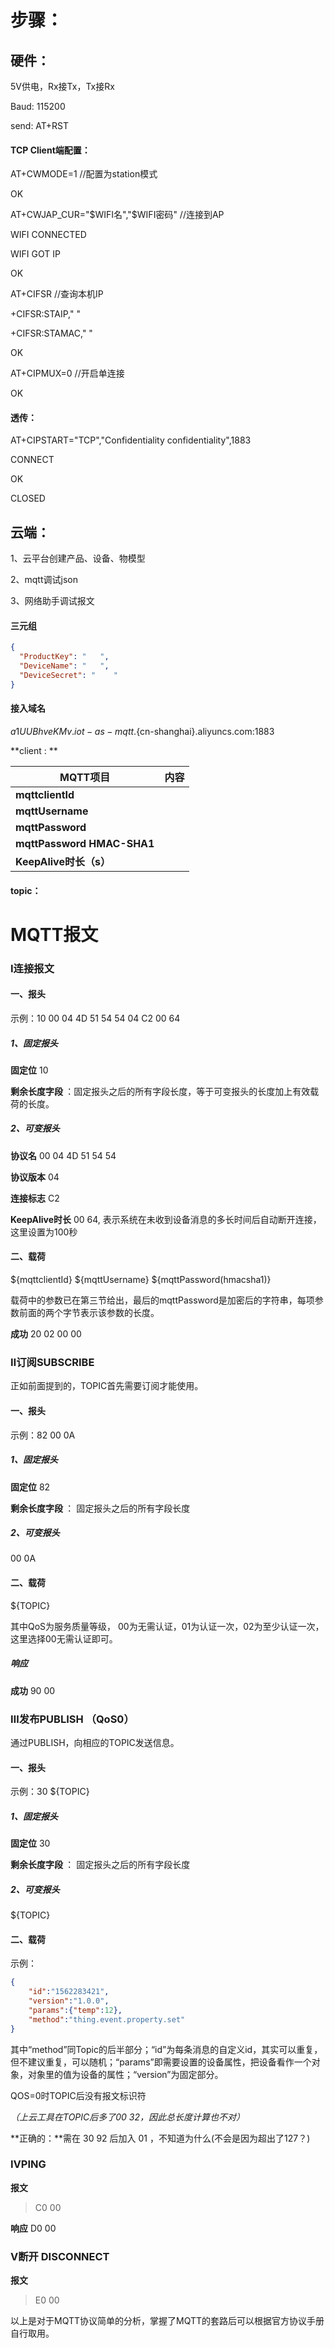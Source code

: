 
# 步骤：

## 硬件：

5V供电，Rx接Tx，Tx接Rx

Baud: 115200

send: AT+RST

#### TCP Client端配置：

AT+CWMODE=1 //配置为station模式

   OK
   
AT+CWJAP_CUR="$WIFI名","$WIFI密码"  //连接到AP

   WIFI CONNECTED
   
   WIFI GOT IP
   
   OK
   
AT+CIFSR  //查询本机IP

   +CIFSR:STAIP,"  "
   
   +CIFSR:STAMAC,"  "
   
   OK  
   
AT+CIPMUX=0 //开启单连接

   OK

#### 透传：

AT+CIPSTART="TCP","Confidentiality confidentiality",1883

  CONNECT
    
  OK
    
  CLOSED

## 云端：

1、云平台创建产品、设备、物模型

2、mqtt调试json

3、网络助手调试报文

#### 三元组

```json
{
  "ProductKey": "   ",
  "DeviceName": "   ",
  "DeviceSecret": "    "
}
```

#### 接入域名 

${a1UUBhveKMv}.iot-as-mqtt.${cn-shanghai}.aliyuncs.com:1883



**client : **

|MQTT项目 | 内容|
| ---------------- | ---------------------------------------- |
| **mqttclientId**   |    |
| **mqttUsername**  |         |
| **mqttPassword** |  |
| **mqttPassword HMAC-SHA1** |   |
| **KeepAlive时长（s）** |  |

#### topic：



# MQTT报文



### Ⅰ连接报文

#### 一、报头

示例：10 <LENGTH> 00 04 4D 51 54 54 04 C2 00 64

##### 1、固定报头

**固定位** 10

**剩余长度字段 <LENGTH>**：固定报头之后的所有字段长度，等于可变报头的长度加上有效载荷的长度。

##### 2、可变报头

**协议名** 00 04 4D 51 54 54

**协议版本** 04

**连接标志** C2

**KeepAlive时长** 00 64, 表示系统在未收到设备消息的多长时间后自动断开连接，这里设置为100秒

#### 二、载荷

<LENGTH> <LENGTH> ${mqttclientId} <LENGTH> <LENGTH> ${mqttUsername} <LENGTH> <LENGTH> ${mqttPassword(hmacsha1)}

载荷中的参数已在第三节给出，最后的mqttPassword是加密后的字符串，每项参数前面的两个字节表示该参数的长度。

**成功** 20 02 00 00



### Ⅱ订阅SUBSCRIBE

正如前面提到的，TOPIC首先需要订阅才能使用。

#### 一、报头

示例：82 <LENGTH> 00 0A

##### 1、固定报头

**固定位** 82

**剩余长度字段 <LENGTH>**： 固定报头之后的所有字段长度

##### 2、可变报头

00 0A

#### 二、载荷

<LENGTH> <LENGTH> ${TOPIC} <QoS>

其中QoS为服务质量等级， 00为无需认证，01为认证一次，02为至少认证一次，这里选择00无需认证即可。

##### 响应

**成功** 90 <LENGTH> <ID> 00



### Ⅲ发布PUBLISH （QoS0）

通过PUBLISH，向相应的TOPIC发送信息。

#### 一、报头

示例：30 <LENGTH> <LENGTH> <LENGTH> ${TOPIC}

##### 1、固定报头

**固定位** 30

**剩余长度字段 <LENGTH>**： 固定报头之后的所有字段长度

##### 2、可变报头

 <LENGTH> <LENGTH> ${TOPIC}

#### 二、载荷

示例：

```json
{
    "id":"1562283421",
    "version":"1.0.0",
    "params":{"temp":12},
    "method":"thing.event.property.set"
}
```

其中“method”同Topic的后半部分；“id”为每条消息的自定义id，其实可以重复，但不建议重复，可以随机；“params”即需要设置的设备属性，把设备看作一个对象，对象里的值为设备的属性；“version”为固定部分。

QOS=0时TOPIC后没有报文标识符

*（上云工具在TOPIC后多了00 32，因此总长度计算也不对）*

**正确的：**需在 30 92 后加入 01 ，不知道为什么(不会是因为超出了127？)



### ⅣPING

**报文** 

> C0 00

**响应** D0 00



### Ⅴ断开 DISCONNECT

**报文** 

> E0 00

以上是对于MQTT协议简单的分析，掌握了MQTT的套路后可以根据官方协议手册自行取用。






